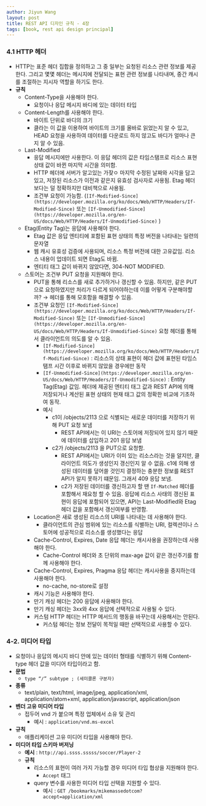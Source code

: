 ```yaml
---
author: Jiyun Wang
layout: post
title: REST API 디자인 규칙 - 4장
tags: [book, rest api design principal]
---
```


### 4.1 HTTP 헤더
- HTTP는 표준 헤더 집합을 정의하고 그 중 일부는 요청된 리소스 관련 정보를 제공한다. 그리고 몇몇 헤더는 메시지에 전달되는 표현 관련 정보를 나타내며, 중간 캐시를 조절하는 지시자 역할을 하기도 한다.
- **규칙**
    - Content-Type을 사용해야 한다.
        - 요청이나 응답 메시지 바디에 있는 데이터 타입
    - Content-Length를 사용해야 한다.
        - 바이트 단위로 바디의 크기
        - 클라는 이 값을 이용하여 바이트의 크기를 올바로 읽었는지 알 수 있고, HEAD 요청을 사용하여 데이터를 다운로드 하지 않고도 바디가 얼마나 큰지 알 수 있음.
    - Last-Modified
        - 응답 메시지에만 사용한다. 이 응답 헤더의 값은 타임스탬프로 리소스 표현 상태 값이 바뀐 마지막 시간을 의미함.
        - HTTP 헤더에 서버가 알고있는 가잦ㅇ 마지막 수정된 날짜와 시각을 담고 있고, 저장된 리소스가 이전과 같은지 유효성 검사자로 사용됨. Etag 헤더보다는 덜 정확하지만 대비책으로 사용됨.
        - 조건부 요청이 가능함. (`[If-Modified-Since](https://developer.mozilla.org/ko/docs/Web/HTTP/Headers/If-Modified-Since)` 또는 `[If-Unmodified-Since](https://developer.mozilla.org/en-US/docs/Web/HTTP/Headers/If-Unmodified-Since)` )
    - Etag(Entity Tag)는 응답에 사용해야 한다.
        - Etag 값은 응답 엔티티에 포함된 표현 상태의 특정 버전을 나타내는 일련의 문자열
        - 웹 캐시 유효성 검증에 사용되며, 리소스 특정 버전에 대한 고유값임. 리소스 내용이 업데이트 되면 Etag도 바뀜.
        - 엔티티 태그 값이 바뀌지 않았다면, 304-NOT MODIFIED.
    - 스토어는 조건부 PUT 요청을 지원해야 한다.
        - PUT을 통해 리소스를 새로 추가하거나 갱신할 수 있음. 하지만, 같은 PUT으로 요청하였지만 처리가 다르게 되어야하는데 이를 어떻게 구분해야할까? → 헤더를 통해 모호함을 해결할 수 있음.
        - 조건부 요청인 `[If-Modified-Since](https://developer.mozilla.org/ko/docs/Web/HTTP/Headers/If-Modified-Since)` 또는 `[If-Unmodified-Since](https://developer.mozilla.org/en-US/docs/Web/HTTP/Headers/If-Unmodified-Since)`  요청 헤더를 통해서 클라이언트의 의도를 알 수 있음.
            - `[If-Modified-Since](https://developer.mozilla.org/ko/docs/Web/HTTP/Headers/If-Modified-Since)` : 리소스의 상태 표현이 헤더 값에 표현된 타임스탬프 시간 이후로 바뀌지 않았을 경우에만 동작
            - `[If-Unmodified-Since](https://developer.mozilla.org/en-US/docs/Web/HTTP/Headers/If-Unmodified-Since)`  : Entity Tag(Etag) 값임. 헤더에 제공된 엔티티 태그 값과 REST API에 의해 저장되거나 계산된 표현 상태의 현재 태그 값의 정확한 비교에 기초하여 동작.
            - 예시
                - c1이 /objects/2113 으로 식별되는 새로운 데이터를 저장하기 위해 PUT 요청 보냄
                    - REST API에서는 이 URI는 스토어에 저장되어 있지 않기 때문에 데이터를 삽입하고 201 응답 보냄
                - c2가 /objects/2113 을 PUT으로 요청함.
                    - REST API에서는 URI가 이미 있는 리소스라는 것을 알지만, 클라이언트 의도가 생성인지 갱신인지 알 수 없음. c1에 의해 생성된 데이터를 덮어쓸 것인지 결정하는 충분한 정보를 REST API가 알지 못하기 떄문임. 그래서 409 응답 보냄.
                    - c2가 저장된 데이터를 갱신하고자 할 땐 `If-Matched` 헤더를 포함해서 재요청 할 수 있음. 응답에 리소스 사태의 갱신된 표현이 응답에 포함되어 있으면, API는 Last-Modified와 Etag 헤더 값을 포함해서 갱신여부를 반영함.
        - Location은 새로 생성된 리소스의 URI를 나타내는 데 사용해야 한다.
            - 클라이언트의 관심 범위에 있는 리소스를 식별하는 URI, 컬렉션이나 스토어에 성공적으로 리소스를 생성했다는 응답
        - Cache-Control, Expires, Date 응답 헤더는 캐시사용을 권장하는데 사용해야 한다.
            - Cache-Control 헤더와 초 단위의 max-age 값이 같은 갱신주기를 함께 사용해야 한다.
        - Cache-Control, Expires, Pragma 응답 헤더는 캐시사용을 중지하는데 사용해야 한다.
            - no-cache, no-store로 설정
        - 캐시 기능은 사용해야 한다.
        - 만기 캐싱 헤더는 200 응답에 사용해야 한다.
        - 만기 캐싱 헤더는 3xx와 4xx 응답에 선택적으로 사용될 수 있다.
        - 커스텀 HTTP 헤더는 HTTP 메서드의 행동을 바꾸는데 사용해서는 안된다.
            - 커스텀 헤더는 정보 전달이 목적일 때만 선택적으로 사용할 수 있다.

### 4-2. 미디어 타입
- 요청이나 응답의 메시지 바디 안에 있는 데이터 형태를 식별하기 위해 Content-type 헤더 값을 미디어 타입이라고 함.
- **문법**
    - `type “/” subtype ; (세미콜론 구분자)`
- **종류**
    - text/plain, text/html, image/jpeg, application/xml, application/atom+xml, application/javascript, application/json
- **벤더 고유 미디어 타입**
    - 접두어 vnd 가 붙으며 특정 업체에서 소유 및 관리
        - 예시 : `application/vnd.ms-excel`
- **규칙**
    - 애플리케이션 고유 미디어 타입을 사용해야 한다.
- **미디어 타입 스키마 버저닝**
    - **예시** : `http://api.ssss.sssss/soccer/Player-2`
    - **규칙**
        - 리소스의 표현이 여러 가지 가능할 경우 미디어 타입 협상을 지원해야 한다.
            - `Accept` 태그
        - query 변수를 사용한 미디어 타입 선택을 지원할 수 있다.
            - 예시 : `GET /bookmarks/mikemassedotcom?accept=application/xml`
